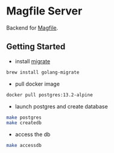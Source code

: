 # Magfile Server

Backend for [Magfile](https://github.com/saltchang/magfile).

## Getting Started

- install [migrate](https://github.com/golang-migrate/migrate)

```bash
brew install golang-migrate
```

- pull docker image

```bash
docker pull postgres:13.2-alpine
```

- launch postgres and create database

```bash
make postgres
make createdb
```

- access the db

```bash
make accessdb
```
